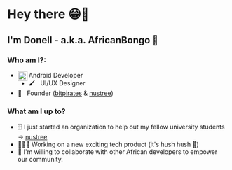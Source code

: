 # Hey there 😁👋 
## I'm **Donell** - a.k.a. **AfricanBongo** 🦍

### Who am I?:

- <img align="left" width="22px" src="https://cdn.jsdelivr.net/npm/simple-icons@3/icons/android.svg"/> Android Developer
- 🖌️ &nbsp; UI/UX Designer
- ‎‍💼 &nbsp; Founder ([bitpirates] & [nustree])

### What am I up to?

- 🗄️ I just started an organization to help out my fellow university students -> [nustree]
- 👨🏾‍💻 Working on a new exciting tech product (it's hush hush 🤫)
- 👯 I'm willing to collaborate with other African developers to empower our community.


<!-- Variables definition -->
[BitPirates]: https://github.com/BitPirates
[Nustree]: https://github.com/Nustree

